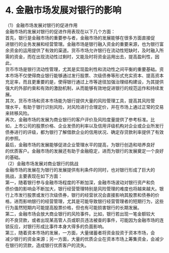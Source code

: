 # 4. 金融市场发展对银行的影响

（1）金融市场发展对银行的促进作用<br />
    金融市场的发展对银行的促进作用表现在以下几个方面：<br />
    首先，银行是金融市场的重要参与者，金融市场的发展能够在很多方面直接促<br />
    进银行的业务发展和经营管理。金融市场是银行融入资金的重要来源，也为银行富<br />
    余资金的运用提供了有效的渠道。货币市场允许银行在流动性短缺时，及时融入所<br />
    需的资金，而在出现流动性过剩时，又能及时将资金运用出去，提高盈利性，因此，<br />
    货币市场是银行流动性管理，尤其是实现盈利性和流动性之间平衡的重要基础。资<br />
    本市场不仅使得商业银行能够通过发行股票、次级债券等形式充实资本、提高资本<br />
    充足率，而且更重要的是，使得银行通过上市等途径加强治理结构建设，为其提供<br />
    强大的外部约束和有效的激励机制，从而能够有效地促进银行的规范运作和持续发<br />
    展。<br />
    其次，货币市场和资本市场能为银行提供大量的风险管理工具，提高其风险管<br />
    理水平，有助于银行识别风险，对风险进行合理定价，并在市场上通过正常的交易<br />
    来转移风险。<br />
    再次，金融市场的发展为商业银行的客户评价及风险度量提供了参考标准。比<br />
    如，上市公司的股票价格、企业发债的利率以及信用评级机构对企业或企业所发行<br />
    债券进行的评级，都为银行了解借款企业的信用状况、确定存贷款利率提供了有效<br />
    的参照。<br />
    最后，金融市场的发展能够促进企业管理水平的提高，为银行创造和培养良好<br />
    的优质客户。金融市场的发展还有助于金融稳定，进而为银行的发展奠定一个良好<br />
    的基础。<br />
    （2）金融市场发展对商业银行的挑战<br />
    金融市场的发展在为银行的发展提供有利条件的同时，也对银行形成了巨大的<br />
    挑战，主要表现在如下方面：<br />
    第一，随着银行参与金融市场程度的不断加深，金融市场波动对银行资产和负<br />
    债价值的影响会不断加大，银行经营管理特别是风险管理的难度也将越来越大。银<br />
    行上市发行股票或发行次级债券，银行的经营状况会直接影响其股票和债券的价<br />
    格，进而影响银行的经营管理，尤其是可能导致银行经营管理者的短期行为，这些<br />
    行为虽然短期内可能提高股票价格，但也有可能损害银行的长期发展。<br />
    第二，金融市场会放大商业银行的风险事件。比如，银行若出现一笔金额较大<br />
    的不良贷款，或者出现某高管人员或职员违法被查的事件，可能因为金融市场的连<br />
    锁反应，对银行形成比事件本身大得多的负面影响。<br />
    第三，随着资本市场的发展，一方面，大量储蓄者将资金投资于资本市场，会<br />
    减少银行的资金来源；另一方面，大量的优质企业在资本市场上筹集资金，会减少<br />
  在银行的贷款，造成银行优质客户的流失。